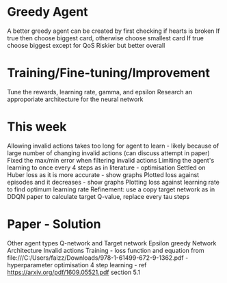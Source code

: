 # Greedy Agent

A better greedy agent can be created by first checking if hearts is broken
If true then choose biggest card, otherwise choose smallest card
If true choose biggest except for QoS
Riskier but better overall

# Training/Fine-tuning/Improvement

Tune the rewards, learning rate, gamma, and epsilon
Research an approporiate architecture for the neural network

# This week

Allowing invalid actions takes too long for agent to learn - likely because of large number of changing invalid actions (can discuss attempt in paper)
Fixed the max/min error when filtering invalid actions
Limiting the agent's learning to once every 4 steps as in literature - optimisation
Settled on Huber loss as it is more accurate - show graphs
Plotted loss against episodes and it decreases - show graphs
Plotting loss against learning rate to find optimum learning rate
Refinement: use a copy target network as in DDQN paper to calculate target Q-value, replace every tau steps

# Paper - Solution

Other agent types
Q-network and Target network
Epsilon greedy
Network Architecture
Invalid actions
Training 
    - loss function and equation from file:///C:/Users/faizz/Downloads/978-1-61499-672-9-1362.pdf
    - hyperparameter optimisation
4 step learning - ref https://arxiv.org/pdf/1609.05521.pdf section 5.1
